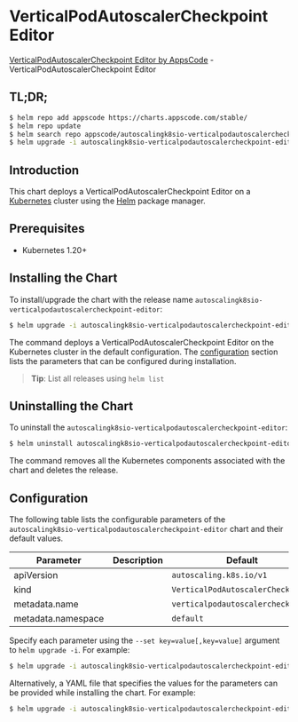 # VerticalPodAutoscalerCheckpoint Editor

[VerticalPodAutoscalerCheckpoint Editor by AppsCode](https://appscode.com) - VerticalPodAutoscalerCheckpoint Editor

## TL;DR;

```bash
$ helm repo add appscode https://charts.appscode.com/stable/
$ helm repo update
$ helm search repo appscode/autoscalingk8sio-verticalpodautoscalercheckpoint-editor --version=v0.16.0
$ helm upgrade -i autoscalingk8sio-verticalpodautoscalercheckpoint-editor appscode/autoscalingk8sio-verticalpodautoscalercheckpoint-editor -n default --create-namespace --version=v0.16.0
```

## Introduction

This chart deploys a VerticalPodAutoscalerCheckpoint Editor on a [Kubernetes](http://kubernetes.io) cluster using the [Helm](https://helm.sh) package manager.

## Prerequisites

- Kubernetes 1.20+

## Installing the Chart

To install/upgrade the chart with the release name `autoscalingk8sio-verticalpodautoscalercheckpoint-editor`:

```bash
$ helm upgrade -i autoscalingk8sio-verticalpodautoscalercheckpoint-editor appscode/autoscalingk8sio-verticalpodautoscalercheckpoint-editor -n default --create-namespace --version=v0.16.0
```

The command deploys a VerticalPodAutoscalerCheckpoint Editor on the Kubernetes cluster in the default configuration. The [configuration](#configuration) section lists the parameters that can be configured during installation.

> **Tip**: List all releases using `helm list`

## Uninstalling the Chart

To uninstall the `autoscalingk8sio-verticalpodautoscalercheckpoint-editor`:

```bash
$ helm uninstall autoscalingk8sio-verticalpodautoscalercheckpoint-editor -n default
```

The command removes all the Kubernetes components associated with the chart and deletes the release.

## Configuration

The following table lists the configurable parameters of the `autoscalingk8sio-verticalpodautoscalercheckpoint-editor` chart and their default values.

|     Parameter      | Description |                   Default                    |
|--------------------|-------------|----------------------------------------------|
| apiVersion         |             | <code>autoscaling.k8s.io/v1</code>           |
| kind               |             | <code>VerticalPodAutoscalerCheckpoint</code> |
| metadata.name      |             | <code>verticalpodautoscalercheckpoint</code> |
| metadata.namespace |             | <code>default</code>                         |


Specify each parameter using the `--set key=value[,key=value]` argument to `helm upgrade -i`. For example:

```bash
$ helm upgrade -i autoscalingk8sio-verticalpodautoscalercheckpoint-editor appscode/autoscalingk8sio-verticalpodautoscalercheckpoint-editor -n default --create-namespace --version=v0.16.0 --set apiVersion=autoscaling.k8s.io/v1
```

Alternatively, a YAML file that specifies the values for the parameters can be provided while
installing the chart. For example:

```bash
$ helm upgrade -i autoscalingk8sio-verticalpodautoscalercheckpoint-editor appscode/autoscalingk8sio-verticalpodautoscalercheckpoint-editor -n default --create-namespace --version=v0.16.0 --values values.yaml
```
